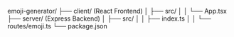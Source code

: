 emoji-generator/
 ├── client/       (React Frontend)
 │    ├── src/
 │    │    └── App.tsx
 ├── server/       (Express Backend)
 │    ├── src/
 │    │    ├── index.ts
 │    │    └── routes/emoji.ts
 └── package.json
